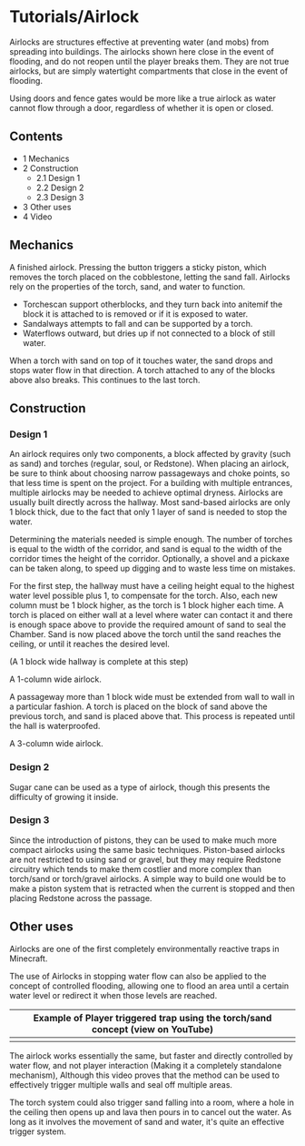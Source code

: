 # Tutorials/Airlock
Airlocks are structures effective at preventing water (and mobs) from spreading into buildings. The airlocks shown here close in the event of flooding, and do not reopen until the player breaks them. They are not true airlocks, but are simply watertight compartments that close in the event of flooding. 

Using doors and fence gates would be more like a true airlock as water cannot flow through a door, regardless of whether it is open or closed.

## Contents
- 1 Mechanics
- 2 Construction
	- 2.1 Design 1
	- 2.2 Design 2
	- 2.3 Design 3
- 3 Other uses
- 4 Video

## Mechanics
A finished airlock. Pressing the button triggers a sticky piston, which removes the torch placed on the cobblestone, letting the sand fall.
 Airlocks rely on the properties of the torch, sand, and water to function.

- Torchescan support otherblocks, and they turn back into anitemif the block it is attached to is removed or if it is exposed to water.
- Sandalways attempts to fall and can be supported by a torch.
- Waterflows outward, but dries up if not connected to a block of still water.

When a torch with sand on top of it touches water, the sand drops and stops water flow in that direction. A torch attached to any of the blocks above also breaks. This continues to the last torch.

## Construction
### Design 1
An airlock requires only two components, a block affected by gravity (such as sand) and torches (regular, soul, or Redstone). When placing an airlock, be sure to think about choosing narrow passageways and choke points, so that less time is spent on the project. For a building with multiple entrances, multiple airlocks may be needed to achieve optimal dryness. Airlocks are usually built directly across the hallway. Most sand-based airlocks are only 1 block thick, due to the fact that only 1 layer of sand is needed to stop the water.

Determining the materials needed is simple enough. The number of torches is equal to the width of the corridor, and sand is equal to the width of the corridor times the height of the corridor. Optionally, a shovel and a pickaxe can be taken along, to speed up digging and to waste less time on mistakes.

For the first step, the hallway must have a ceiling height equal to the highest water level possible plus 1, to compensate for the torch. Also, each new column must be 1 block higher, as the torch is 1 block higher each time.
A torch is placed on either wall at a level where water can contact it and there is enough space above to provide the required amount of sand to seal the Chamber.
Sand is now placed above the torch until the sand reaches the ceiling, or until it reaches the desired level. 

(A 1 block wide hallway is complete at this step)


















 A 1-column wide airlock.



A passageway more than 1 block wide must be extended from wall to wall in a particular fashion. A torch is placed on the block of sand above the previous torch, and sand is placed above that. This process is repeated until the hall is waterproofed.




































 A 3-column wide airlock.



### Design 2
Sugar cane can be used as a type of airlock, though this presents the difficulty of growing it inside.

### Design 3
Since the introduction of pistons, they can be used to make much more compact airlocks using the same basic techniques. Piston-based airlocks are not restricted to using sand or gravel, but they may require Redstone circuitry which tends to make them costlier and more complex than torch/sand or torch/gravel airlocks. A simple way to build one would be to make a piston system that is retracted when the current is stopped and then placing Redstone across the passage.

## Other uses
Airlocks are one of the first completely environmentally reactive traps in Minecraft.

The use of Airlocks in stopping water flow can also be applied to the concept of controlled flooding, allowing one to flood an area until a certain water level or redirect it when those levels are reached.

| Example of Player triggered trap using the torch/sand concept (view on YouTube) |
|---------------------------------------------------------------------------------|
|                                                                                 |

 The airlock works essentially the same, but faster and directly controlled by water flow, and not player interaction (Making it a completely standalone mechanism), Although this video proves that the method can be used to effectively trigger multiple walls and seal off multiple areas.

The torch system could also trigger sand falling into a room, where a hole in the ceiling then opens up and lava then pours in to cancel out the water. As long as it involves the movement of sand and water, it's quite an effective trigger system.



